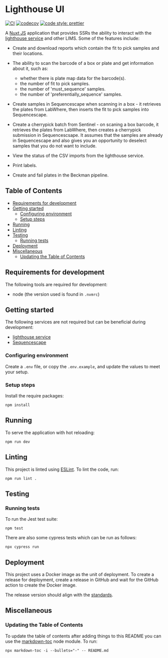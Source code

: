 # Lighthouse UI

[![CI](https://github.com/sanger/lighthouse-ui/actions/workflows/ci.yml/badge.svg)](https://github.com/sanger/lighthouse-ui/actions/workflows/ci.yml)
[![codecov](https://codecov.io/gh/sanger/lighthouse-ui/branch/develop/graph/badge.svg)](https://codecov.io/gh/sanger/lighthouse-ui)
[![code style: prettier](https://img.shields.io/badge/code_style-prettier-ff69b4.svg?style=flat-square)](https://github.com/prettier/prettier)

A [Nuxt JS](https://nuxtjs.org) application that provides SSRs the ability to interact with the [lighthouse service](https://github.com/sanger/lighthouse) and other LIMS. Some
of the features include:

- Create and download reports which contain the fit to pick samples and their locations.
- The ability to scan the barcode of a box or plate and get information about it, such as:
  - whether there is plate map data for the barcode(s).
  - the number of fit to pick samples.
  - the number of 'must_sequence' samples.
  - the number of 'preferentially_sequence' samples.
- Create samples in Sequencescape when scanning in a box - it retrieves the plates from LabWhere, then inserts the fit to pick samples into Sequencescape.

- Create a cherrypick batch from Sentinel - on scaning a box barcode, it retrieves the plates from LabWhere, then creates a cherrypick submission in Sequencescsape.
  It assumes that the samples are already in Sequencescape and also gives you an opportunity to deselect samples that you do not want to include.
- View the status of the CSV imports from the lighthouse service.
- Print labels.
- Create and fail plates in the Beckman pipeline.

## Table of Contents

<!-- toc -->

- [Requirements for development](#requirements-for-development)
- [Getting started](#getting-started)
  - [Configuring environment](#configuring-environment)
  - [Setup steps](#setup-steps)
- [Running](#running)
- [Linting](#linting)
- [Testing](#testing)
  - [Running tests](#running-tests)
- [Deployment](#deployment)
- [Miscellaneous](#miscellaneous)
  - [Updating the Table of Contents](#updating-the-table-of-contents)

<!-- tocstop -->

## Requirements for development

The following tools are required for development:

- node (the version used is found in `.nvmrc`)

## Getting started

The following services are not required but can be beneficial during development:

- [lighthouse service](https://github.com/sanger/lighthouse)
- [Sequencescape](https://github.com/sanger/sequencescape)

### Configuring environment

Create a `.env` file, or copy the `.env.example`, and update the values to meet your setup.

### Setup steps

Install the require packages:

    npm install

## Running

To serve the application with hot reloading:

    npm run dev

## Linting

This project is linted using [ESLint](https://github.com/eslint/eslint).
To lint the code, run:

    npm run lint .

## Testing

### Running tests

To run the Jest test suite:

    npm test

There are also some cypress tests which can be run as follows:

    npx cypress run

## Deployment

This project uses a Docker image as the unit of deployment.
To create a release for deployment, create a release in GitHub and wait for the GitHub action to create the Docker image.

The release version should align with the [standards](https://github.com/sanger/.github/blob/master/standards.md).

## Miscellaneous

### Updating the Table of Contents

To update the table of contents after adding things to this README you can use the [markdown-toc](https://github.com/jonschlinkert/markdown-toc) node module.
To run:

    npx markdown-toc -i --bullets="-" -- README.md
